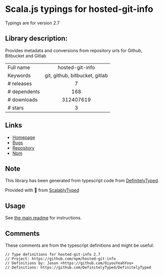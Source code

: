 
# Scala.js typings for hosted-git-info

Typings are for version 2.7

## Library description:
Provides metadata and conversions from repository urls for Github, Bitbucket and Gitlab

|                    |                 |
| ------------------ | :-------------: |
| Full name          | hosted-git-info |
| Keywords           | git, github, bitbucket, gitlab |
| # releases         | 7 |
| # dependents       | 168 |
| # downloads        | 312407619 |
| # stars            | 3 |

## Links
- [Homepage](https://github.com/npm/hosted-git-info)
- [Bugs](https://github.com/npm/hosted-git-info/issues)
- [Repository](https://github.com/npm/hosted-git-info)
- [Npm](https://www.npmjs.com/package/hosted-git-info)
    


## Note
This library has been generated from typescript code from [DefinitelyTyped](https://definitelytyped.org).

Provided with :purple_heart: from [ScalablyTyped](https://github.com/oyvindberg/ScalablyTyped)

## Usage
See [the main readme](../../readme.md) for instructions.

## Comments

These comments are from the typescript definitions and might be useful:
```
// Type definitions for hosted-git-info 2.7
// Project: https://github.com/npm/hosted-git-info
// Definitions by: Jason <https://github.com/OiyouYeahYou>
// Definitions: https://github.com/DefinitelyTyped/DefinitelyTyped

```

